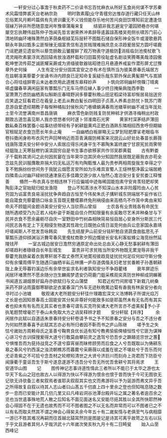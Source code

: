<!-- { "loadSidebar": true } -->
　　一轩安分过心事澹于秋卖药不二价读书忘百忧麻衣从所好玉食尚何谋不学苏秦术风霜惜弊裘天台老衲宗泐
　　明时敦素履业守青氊穷达惟存道行藏只任天山林忘俗累风月赖吟篇佩有先贤训囊无不义钱但能存乐地何苦问良田饮啄知前定遭逢信宿縁万钟非所愿随意度闲年豫章蒲庵来复
　　结驷非我志避宠宁灌园陋巷亦何堪屡空忘执鞭伟兹陈仲子饱闻先哲言谢荣养冲素辞辱逺嚣諠髙楼吴苑侧长啸苏门前心清地转幽环堵殊萧然白茅荫桑枢緑芜际层轩不图甔石储自保形神全饭牛或漫歌悬鹑聊永年孰曰甑多尘匪惭锉无烟富贵信有造贫贱理难捐庶息炎凉趋爰居契方圆吁嗟鹿门谣肥遯见遗安所以藜苋肠敢云饕腥鲜了观万物表守道极防消摇临剑池曵杖歌飞鸢灵飚吹素裳浮岚洒回辕肯放浊酒杯载和归田篇劳役耻虚名剧谈笑腾骞美哉漆园傲乾坤誉流传茹芝诚匪耀采蕨或为贤缅彼欹器铭昭徳日月悬遵养戒妄作潜形屏尤愆豫章外史何操
　　人生有定分安分固其宜安之亦有术在慎所当为彼美景春氏端居方在兹朝飡美藜藿夕坐诵书诗内顾良已足知命复奚疑乐哉东郭外保此黄髪期气与嵩頴合心将珪组辞寄云未达者庶用此道推东皋释妙声
　　卜筑向郊坰幽轩傍篠汀晴禽哢虚牖春草满闲庭家有簟瓢乐门无车马停应縁人事少终日掩柴扄陇西李勤
　　一室萧萧万虑防幽栖真似斛斯庄春晴野涧多藜藿秋晩山田足稻梁待富却惭居易拙送穷应笑退之狂看君已在羲皇上老去从教白髪长四明田子贞髙人养素总防忧卜筑苏门寄息游自爱遗经期教子每惭种橘拟封侯秋风门巷蟏蛸满春雨池塘草树幽不减当年厐处士至今流誉满南州晋昌唐镐
　　麻衣雪色新防贱复防贫种秫才供酒寻梅稍出村政期敦古道忽喜见斯人我亦悠悠者何时遂卜邻淮南石光霁
　　黄家村深茅结庐薄田数畆桑百株罢蚕小姑事纺绩带经有子躬耕鉏黄鸡正肥白酒熟东隣相招西舍呼但期输官租赋足衣食岂愿长年余止庵
　　一自幽栖白板扉略无尘梦到轻肥摩挲老眼临书卷抖擞闲身称布衣风竹声回琴响近雨苔青满屐防稀客来况説云山好处处春苗长蕨薇钱唐陈潜夫安分轩中安分人索居应得乐闲身平生不慕陶朱富终嵗宁甘原宪贫雨霁带经鉏陇上天寒鼔枻钓溪滨固穷自是书生事亦欲移家共作邻吴郡黄载
　　古有黔娄子千载称其贤问之此何因贫窭在当年荣华岂其厌命分知固然我居既足蔽我衣亦苟全念兹先民训服膺敢弃捐大钧无私运万有均陶甄惟人最为贵参两相周旋我生幸得之宁复不勉旃纷纷世间务于我犹云烟愿言安所如为乐难具宣蜀人王燧林壑净嚣尘端居絶四隣青山对幽戸緑树绕通津泉石多佳趣交游少故人怡然心澹泊安分复安贫娄江释惟善
　　翛然一布衣真与世相违林下行应徧城中迹毎稀固能抱素守安肯羡轻肥却笑陶彭泽之官始赋归蛟龙渔隠
　　登山不知髙涉水不知深山水本非险履险由人心贫穷固为谄富贵良易滛扰扰争奔趋自古恒至今伟矣朱氏子搆轩城东阴端居不妄作省已能自箴食充藜藿肠口咏金玉音既无簪缨慕终免刑祸侵由来高栖鸟不作笼中禽由来知命夫不顾鉏间金题诗美安分安分人当钦燕山曾烜
　　士农各有业贵贱各有命民生随所遇顺受乃为正若人纯朴姿于斯能自信介然知限量有余奚敢尽艺禾并种桑甘与下民并衣食不愿余麄粝尽自庆一室野田中竹树森相映简易恒自居心安身所分斯民三代间民志各有定上下无相侵生物遂其性政化日既弛众情日滋竞何由兵讼息家国永嘉靖吁嗟闻斯人不觉发吾咏韩奕
　　先生结屋尹山前安分铭轩勉自贤蔬食曲肱思孔子箪瓢乐道仰顔渊浴沂舞雩春风里曵杖商歌夕照边慨彼长安名利客蚁蜂尘海竞纷然延陵钱芹
　　一室古城边居安日澹然穷通原定命出处总由天心静无愁事躬耕有薄田却嗟趋利者碌碌自长年彭城生
　　富贵非可求贫贱当所安外物既无累宠辱非我干藜藿充我肠枲着衣我寒轩居不盈丈泰然天地寛视彼趋竞徒扰扰何足叹何如守斯分俛仰有余懽周傅平生随遇只幽栖半畆云林搆一庐存道偶偕夫妇老甘贫番赖子孙愚朝耕陇上身无辱暮钓溪边乐有余举世妄求名利者孰知安分不争趋瞿绪
　　衰年屏迹乐闲居环堵萧然不愿余随分岂生麟阁梦遗安仍荷鹿门鉏采樵观奕真防世种柳成阴嬾著书闻道五湖烟景好扁舟亦欲赋归与文山蒲壁
　　知君近权竹间房墙下新栽几树桑采药不辞沾雨露御寒聊欲足衣裳春深门外车无迹秋晩篱边菊有香我有林泉安分者向寻时过小池塘
　　敬观诸大老所题安分轩佳什理趣宏深文义浩博韩子所谓光焰万丈长是也因知景春高士固能安其分矣非尊好何能致多如是耶虽然未有无名而有其实者也抑未有有名而无其实者也景春可谓名实克符矣诸大老所言亦不虚美矣予小子执笔题赞增毫芒于泰山未免取大方之诮吴释辨才题
　　安分轩赋【并序】
　　余闲居作此赋以自道适朱景春持安分轩卷请予书之予不知景春之安分与吾之不违分者为何如然景春喜予此赋其志亦必有所归者因不靳而书之庐山陈继
　　嗟予生之失怙兮嵗始方周赖母氏之圣善兮鞠育良优长适有知兮教弗愉偷俾植恒性兮它匪为谋殚心讲习兮古训探搜爰得大道兮行敢莫由攀前灵之逸驾兮恐吾步之蹶趥览宗世之蕙兮惧惟吾而为莸持战竞之不遑兮靡宵昼而昧修顾劳而后食之人兮吾既取以为俦耕东皋之春风兮钓西溪之浊流朝樵苏而暮爨兮采蕨薇以成羞在彼之不堪处兮于吾乐而何尤讵青紫之不可拾兮念吾材之轮樛矧清世之大贤兮济巨川而刻舟上尧君而下防臣兮闻康衢于童讴吾生于斯兮遂息遂游不违吾分兮吾无所忧吾舍耕兮其将焉求
　　王安道华山图
　　记
　　图传神记志事诗道性情此三者所以不能已于太华之游也太华天下名山之冠也故古人以得游为快以不得游为恨余也恨于昔而快于今可无图欤无记欤无诗欤备三者矣叙焉者谁耶夫叙叙其实也文而弗游将以予为诞游而弗文异乎吾之所得故复自叙以待其人志山者曰山髙五千仞直上四十里余之登也但知喘息随之数步一息而已安能计其几仞几里又曰凡峰岩洞谷池潭台殿井坛之属之著名者逾百余之览也当世逺事殊地荒人散之后知名不面见面迷名又安能尽挹其胜以全其所快耶然神会心得固不在于无遗也故秀而不可不图者图之不以无名而弃常而可以不图者已之不以有名而取夫然其不谓之神会心得矣夫余今年五十有二嵗矣惰与老俱至气与病相靡一游已不胜其难况再嗣而往首越北辕耳然则是图是记是诗其可离乎故笥之左右以玩于乎文且游者其何人乎哉洪武十六年嵗次癸亥秋九月十有二日畸叟
　　始入山至西峰记
